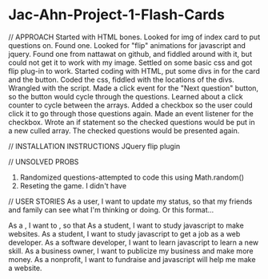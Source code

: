 # Jac-Ahn-Project-1-Flash-Cards


// APPROACH
Started with HTML bones. 
Looked for img of index card to put questions on. Found one.
Looked for "flip" animations for javascript and jquery. Found one from nattawat on github, and fiddled around with it, but could not get it to work with my image.
Settled on some basic css and got flip plug-in to work.
Started coding with HTML, put some divs in for the card and the button.
Coded the css, fiddled with the locations of the divs.
Wrangled with the script. Made a click event for the "Next question" button, so the button would cycle through the questions.
Learned about a click counter to cycle between the arrays. Added a checkbox so the user could click it to go through those questions again. Made an event listener for the checkbox. Wrote an if statement so the checked questions would be put in a new culled array. The checked questions would be presented again.

// INSTALLATION INSTRUCTIONS
JQuery flip plugin

// UNSOLVED PROBS
1. Randomized questions-attempted to code this using Math.random()
2. Reseting the game. I didn't have 

// USER STORIES
As a user, I want to update my status, so that my friends and family can see what I'm thinking or doing.
Or this format...

As a <role>, I want to <goal>, so that <reason>
As a student, I want to study javascript to make websites.
As a student, I want to study javascript to get a job as a web developer.
As a software developer, I want to learn javascript to learn a new skill.
As a business owner, I want to publicize my business and make more money.
As a nonprofit, I want to fundraise and javascript will help me make a website.
